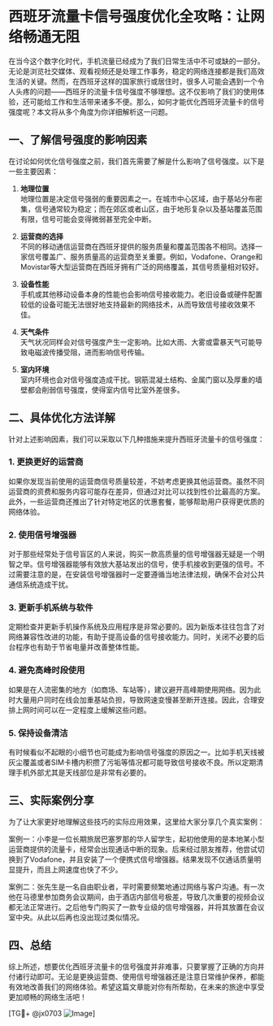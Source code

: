 # 西班牙流量卡信号强度优化全攻略：让网络畅通无阻

在当今这个数字化时代，手机流量已经成为了我们日常生活中不可或缺的一部分。无论是浏览社交媒体、观看视频还是处理工作事务，稳定的网络连接都是我们高效生活的关键。然而，在西班牙这样的国家旅行或居住时，很多人可能会遇到一个令人头疼的问题——西班牙的流量卡信号强度不够理想。这不仅影响了我们的使用体验，还可能给工作和生活带来诸多不便。那么，如何才能优化西班牙流量卡的信号强度呢？本文将从多个角度为你详细解析这一问题。

## 一、了解信号强度的影响因素

在讨论如何优化信号强度之前，我们首先需要了解是什么影响了信号强度。以下是一些主要因素：

1. **地理位置**  
   地理位置是决定信号强弱的重要因素之一。在城市中心区域，由于基站分布密集，信号通常较为稳定；而在郊区或者山区，由于地形复杂以及基站覆盖范围有限，信号可能会变得微弱甚至完全中断。

2. **运营商的选择**  
   不同的移动通信运营商在西班牙提供的服务质量和覆盖范围各不相同。选择一家信号覆盖广、服务质量高的运营商至关重要。例如，Vodafone、Orange和Movistar等大型运营商在西班牙拥有广泛的网络覆盖，其信号质量相对较好。

3. **设备性能**  
   手机或其他移动设备本身的性能也会影响信号接收能力。老旧设备或硬件配置较低的设备可能无法很好地支持最新的网络技术，从而导致信号接收效果不佳。

4. **天气条件**  
   天气状况同样会对信号强度产生一定影响。比如大雨、大雾或雷暴天气可能导致电磁波传播受阻，进而影响信号传输。

5. **室内环境**  
   室内环境也会对信号强度造成干扰。钢筋混凝土结构、金属门窗以及厚重的墙壁都会削弱信号强度，使得室内信号比室外差很多。

## 二、具体优化方法详解

针对上述影响因素，我们可以采取以下几种措施来提升西班牙流量卡的信号强度：

### 1. 更换更好的运营商

如果你发现当前使用的运营商信号质量较差，不妨考虑更换其他运营商。虽然不同运营商的资费和服务内容可能存在差异，但通过对比可以找到性价比最高的方案。此外，一些运营商还推出了针对特定地区的优惠套餐，能够帮助用户获得更优质的网络体验。

### 2. 使用信号增强器

对于那些经常处于信号盲区的人来说，购买一款高质量的信号增强器无疑是一个明智之举。信号增强器能够有效放大基站发出的信号，使手机接收到更强的信号。不过需要注意的是，在安装信号增强器时一定要遵循当地法律法规，确保不会对公共通信系统造成干扰。

### 3. 更新手机系统与软件

定期检查并更新手机操作系统及应用程序是非常必要的。因为新版本往往包含了对网络兼容性改进的功能，有助于提高设备的信号接收能力。同时，关闭不必要的后台程序也有助于节省电量并改善整体性能。

### 4. 避免高峰时段使用

如果是在人流密集的地方（如商场、车站等），建议避开高峰期使用网络。因为此时大量用户同时在线会加重基站负担，导致网速变慢甚至断开连接。因此，合理安排上网时间可以在一定程度上缓解这些问题。

### 5. 保持设备清洁

有时候看似不起眼的小细节也可能成为影响信号强度的原因之一。比如手机天线被灰尘覆盖或者SIM卡槽内积攒了污垢等情况都可能导致信号接收不良。所以定期清理手机外部尤其是天线部位是非常有必要的。

## 三、实际案例分享

为了让大家更好地理解这些技巧的实际应用效果，这里给大家分享几个真实案例：

案例一：小李是一位长期旅居巴塞罗那的华人留学生，起初他使用的是本地某小型运营商提供的流量卡，经常会出现通话中断的现象。后来经过朋友推荐，他尝试切换到了Vodafone，并且安装了一个便携式信号增强器。结果发现不仅通话质量明显提升，而且上网速度也快了不少。

案例二：张先生是一名自由职业者，平时需要频繁地通过网络与客户沟通。有一次他在马德里参加商务会议期间，由于酒店内部信号极差，导致几次重要的视频会议都无法正常进行。之后他专门购买了一款专业级的信号增强器，并将其放置在会议室中央。从此以后再也没出现过类似情况。

## 四、总结

综上所述，想要优化西班牙流量卡的信号强度并非难事，只要掌握了正确的方向并付诸行动即可。无论是更换运营商、使用信号增强器还是注意日常维护保养，都能有效地改善我们的网络体验。希望这篇文章能对你有所帮助，在未来的旅途中享受更加顺畅的网络生活吧！

[TG💪+ @jx0703 ![Image](https://github.com/user-attachments/assets/dbca1d08-cadb-493c-b0ec-ad6f7a83f270)]